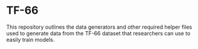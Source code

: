 # TF-66
This repository outlines the data generators and other required helper files used to generate data from the TF-66 dataset that researchers can use to easily train models.
